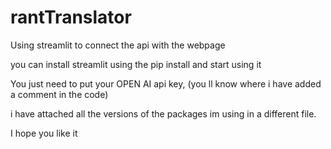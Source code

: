# rantTranslator

Using streamlit to connect the api with the webpage 

you can install streamlit using the pip install and start using it

You just need to put your OPEN AI api key, (you ll know where i have added a comment in the code)

i have attached all the versions of the packages im using in a different file. 

I hope you like it
